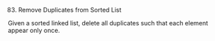 83. Remove Duplicates from Sorted List

Given a sorted linked list, delete all duplicates such that each element appear only once.
